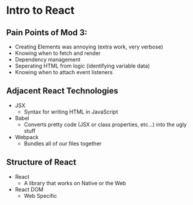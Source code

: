 # Intro to React

## Pain Points of Mod 3:

* Creating Elements was annoying (extra work, very verbose)
* Knowing when to fetch and render
* Dependency management
* Seperating HTML from logic (identifying variable data)
* Knowing when to attach event listeners

## Adjacent React Technologies

* JSX
  * Syntax for writing HTML in JavaScript 
* Babel
  * Converts pretty code (JSX or class properties, etc...) into the ugly stuff
* Webpack
  * Bundles all of our files together

## Structure of React

* React 
  * A library that works on Native or the Web
* React DOM
  * Web Specific